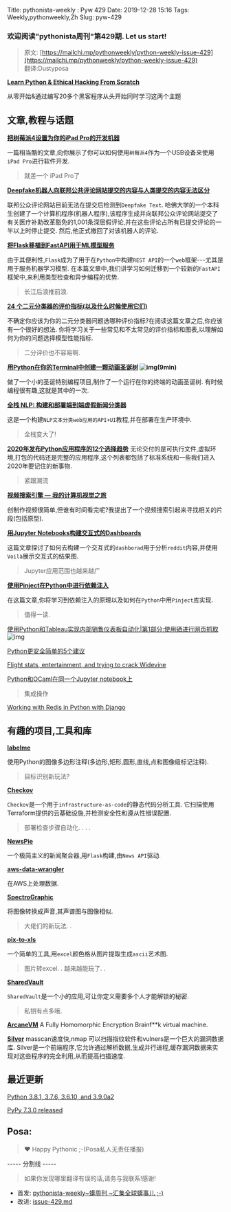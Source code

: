 Title: pythonista-weekly : Pyw 429
Date: 2019-12-28 15:16
Tags: Weekly,pythonweekly,Zh 
Slug: pyw-429

### 欢迎阅读"pythonista周刊"第429期. Let us start!


>原文: [https://mailchi.mp/pythonweekly/python-weekly-issue-429](https://mailchi.mp/pythonweekly/python-weekly-issue-429)  
>翻译:Dustyposa

**[Learn Python & Ethical Hacking From Scratch](https://click.linksynergy.com/link?id=x9UsEHf2tls&offerid=507388.1527300&type=2&murl=https%3A%2F%2Fwww.udemy.com%2Fcourse%2Flearn-python-and-ethical-hacking-from-scratch%2F)**

从零开始&amp;通过编写20多个黑客程序从头开始同时学习这两个主题




## 文章,教程与话题
**[把树莓派4设置为你的iPad Pro的开发机器](https://sausheong.github.io/posts/pi4-dev-ipadpro/)**

一篇相当酷的文章,向你展示了你可以如何使用`树莓派4`作为一个USB设备来使用`iPad Pro`进行软件开发. 

> 就差一个 iPad Pro了

**[Deepfake机器人向联邦公共评论网站提交的内容与人类提交的内容无法区分](https://techscience.org/a/2019121801/)**

联邦公众评论网站目前无法在提交后检测到`Deepfake Text`.  哈佛大学的一个本科生创建了一个计算机程序(机器人程序),该程序生成并向联邦公众评论网站提交了有关医疗补助改革豁免的1,001条深层假评论,并在这些评论占所有已提交评论的一半以上时停止提交.  然后,他正式撤回了对该机器人的评论. 

**[将Flask移植到FastAPI用于ML模型服务](https://www.pluralsight.com/tech-blog/porting-flask-to-fastapi-for-ml-model-serving/)**

由于其便利性,`Flask`成为了用于在`Python`中构建`REST API`的一个`web`框架---尤其是用于服务机器学习模型. 在本篇文章中,我们讲学习如何迁移到一个较新的`FastAPI`框架中,来利用类型检查和异步编程的优势. 

> 长江后浪推前浪. 

**[24 个二元分类器的评价指标(以及什么时候使用它们)](https://neptune.ml/blog/evaluation-metrics-binary-classification)**

不确定你应该为你的二元分类器问题选哪种评价指标?在阅读这篇文章之后,你应该有一个很好的想法. 你将学习关于一些常见和不太常见的评价指标和图表,以理解如何为你的问题选择模型性能指标. 

> 二分评价也不容易啊. 

**[用Python在你的Terminal中创建一颗动画圣诞树](https://www.youtube.com/watch?v=lbbNoCFSBV4) ![img](https://gallery.mailchimp.com/e2e180baf855ac797ef407fc7/images/8def3887-e9e9-4a48-95e0-74045a6a23fc.png)(9min)**

做了一个小的圣诞特别编程项目,制作了一个运行在你的终端的动画圣诞树. 有时候编程很有趣,这就是其中的一次. 

**[全栈 NLP: 构建和部署端到端虚假新闻分类器](https://hatem-hassan.com/blog/fullstack-nlp-building-and-deploying-end-to-end-fake-news-classifier)**

这是一个构建`NLP文本分类web应用的API+UI`教程,并在部署在生产环境中. 

> 全栈变大了!

**[2020年发布Python应用程序的12个选择趋势](https://tryexceptpass.org/article/distributing-python-applications/)**
无论交付的是可执行文件,虚拟环境,打包的代码还是完整的应用程序,这个列表都包括了标准系统和一些我们进入2020年要记住的新事物. 

> 紧跟潮流

**[视频搜索引擎 — 我的计算机视觉之旅](https://t.co/HrDzllWYtJ)**

创制作视频很简单,但谁有时间看完呢?我提出了一个视频搜索引起来寻找相关的片段(包括原型). 

**[用Jupyter Notebooks构建交互式的Dashboards](https://pbpython.com/interactive-dashboards.html)**

这篇文章探讨了如何去构建一个交互式的`dashborad`用于分析`reddit`内容,并使用`Voilà`展示交互式的结果图. 

> Jupyter应用范围也越来越广

**[使用Pinject在Python中进行依赖注入](https://blog.pepy.tech/python/patterns/2019/12/21/dependency-injection-with-pinject.html)**

在这篇文章,你将学习到依赖注入的原理以及如何在`Python`中用`Pinject`库实现. 

> 值得一读. 

[使用Python和Tableau实现内部销售仪表板自动化|第1部分:使用硒进行网页抓取](https://www.youtube.com/watch?v=KVZjGFJcUic) ![img](https://gallery.mailchimp.com/e2e180baf855ac797ef407fc7/images/8def3887-e9e9-4a48-95e0-74045a6a23fc.png)

[Python更安全简单的5个建议](https://t.co/XZsRmvaFOw)

[Flight stats, entertainment, and trying to crack Widevine](https://blog.jonlu.ca/posts/aa-tracker)

[Python和OCaml在同一个Jupyter notebook上](https://blog.janestreet.com/using-python-and-ocaml-in-the-same-jupyter-notebook/)

> 集成操作

[Working with Redis in Python with Django](https://stackabuse.com/working-with-redis-in-python-with-django/)

## 有趣的项目,工具和库

**[labelme](https://github.com/wkentaro/labelme)**

使用Python的图像多边形注释(多边形,矩形,圆形,直线,点和图像级标记注释). 

> 目标识别新玩法?



**[Checkov](https://github.com/bridgecrewio/checkov)**

`Checkov`是一个用于`infrastructure-as-code`的静态代码分析工具. 它扫描使用Terraform提供的云基础设施,并检测安全性和遵从性错误配置. 

> 部署检查步骤自动化. . . . 



**[NewsPie](https://github.com/skamieniarz/newspie)**

一个极简主义的新闻聚合器,用`Flask`构建,由`News API`驱动. 

**[aws-data-wrangler](https://github.com/awslabs/aws-data-wrangler)**

在AWS上处理数据. 

**[SpectroGraphic](https://github.com/LeviBorodenko/spectrographic)**

将图像转换成声音,其声谱图与图像相似. 

> 大佬们的新玩法. . 

**[pix-to-xls](https://github.com/joelibaceta/pix-to-xls)** 

一个简单的工具,用`excel`颜色格从图片提取生成`ascii`艺术图. 



> 图片转excel. . 越来越能玩了. . 

**[SharedVault](https://github.com/nanassito/SharedVault)**

`SharedVault`是一个小的应用,可让你定义需要多个人才能解锁的秘密. 

> 私钥有点多哦. 

**[ArcaneVM](https://github.com/f-prime/arcanevm)**
A Fully Homomorphic Encryption Brainf**k virtual machine.

**[Silver](https://github.com/s0md3v/Silver)** 
masscan速度快,nmap 可以扫描指纹软件和vulners是一个巨大的漏洞数据库. Silver是一个前端程序,它允许通过解析数据,生成并行进程,缓存漏洞数据来实现对这些程序的完全利用,从而提高扫描速度. 

## 最近更新

[Python 3.8.1, 3.7.6, 3.6.10, and 3.9.0a2](https://blog.python.org/2019/12/python-381-376-3610-and-390a2-are-now.html)

[PyPy 7.3.0 released](https://morepypy.blogspot.com/2019/12/pypy-730-released.html)

## Posa:
> ❤️ Happy Pythonic ;-(Posa私人无责任播报)  





----- 分割线 -----

> 如果你发现哪里翻译有误的话,请务与我联系!感谢!
>




- 首发: [pythonista-weekly~蠎周刊 ~汇集全球蠎事儿 ;-)](http://weekly.pychina.org/python-weekly/pyw-429.html)
- 改进: [issue-429.md](https://github.com/PyChina/weekly/blob/master/content/python-weekly/issue%23429.md)


